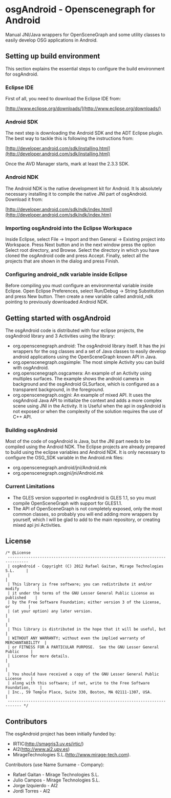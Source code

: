 # osgAndroid - Openscenegraph for Android #

Manual JNI/Java wrappers for OpenSceneGraph and some utility classes to easily
develop OSG applications in Android.

## Setting up build environment

This section explains the essential steps to configure the build environment
for osgAndroid.

### Eclipse IDE

First of all, you need to download the Eclipse IDE from:

[http://www.eclipse.org/downloads/](http://www.eclipse.org/downloads/)

### Android SDK

The next step is downloading the Android SDK and the ADT Eclipse plugin. The
best way to tackle this is following the instructions from:

[http://developer.android.com/sdk/installing.html](http://developer.android.com/sdk/installing.html)

Once the AVD Manager starts, mark at least the 2.3.3 SDK.

### Android NDK

The Android NDK is the native development kit for Android. It Is absolutely
necessary installing it to compile the native JNI part of osgAndroid. Download
it from:

[http://developer.android.com/sdk/ndk/index.html](http://developer.android.com/sdk/ndk/index.htm)

### Importing osgAndroid into the Eclipse Workspace

Inside Eclipse, select File -> Import and then General -> Existing project into
Workspace. Press Next button and in the next window press the option Select
root directory, and Browse. Select the directory in which you have cloned the
osgAndroid code and press Accept. Finally, select all the projects that are
shown in the dialog and press Finish.  

### Configuring android_ndk variable inside Eclipse

Before compiling you must configure an environmental variable inside Eclipse.
Open Eclipse Preferences, select Run/Debug -> String Substitution and press New
button. Then create a new variable called android_ndk pointing to previously
downloaded Android NDK. 

## Getting started with osgAndroid

The osgAndroid code is distributed with four eclipse projects, the osgAndroid
library and 3 Activities using the library:

 - org.openscenegraph.android: The osgAndroid library itself. It has the jni
   wrappers for the osg classes and a set of Java classes to easily develop
   android applications using the OpenSceneGraph known API in Java.
 - org.openscenegraph.osgsimple: The most simple Activity you can build with
   osgAndroid. 
 - org.openscenegraph.osgcamera: An example of an Activity using multiples
   surfaces. The example shows the android camera in background and the
   osgAndroid GLSurface, which is configured as a transparent background, in
   the foreground.  
 - org.openscenegraph.osgjni: An example of mixed API. It uses the osgAndroid
   Java API to initialize the context and adds a more complex scene using JNI
   in the Activity. It is Useful when the api in osgAndroid is not exposed or
   when the complexity of the solution requires the use of C++ API.

### Building osgAndroid

Most of the code of osgAndroid is Java, but the JNI part needs to be compiled
using the Android NDK. The Eclipse projects are already prepared to build using
the eclipse variables and Android NDK. It is only necessary to configure the
OSG_SDK variable in the Android.mk files:

 - org.openscenegraph.android/jni/Android.mk
 - org.openscenegraph.osgjni/jni/Android.mk

### Current Limitations

 - The GLES version supported in osgAndroid is GLES 1.1, so you must compile
   OpenSceneGraph with support for GLES1.1.
 - The API of OpenSceneGraph is not completely exposed, only the most common
   classes, so probably you will end adding more wrappers by yourself, which I
   will be glad to add to the main repository, or creating mixed api jni
   Activities.

## License

    /* @License 
     -------------------------------------------------------------------------------
     | osgAndroid - Copyright (C) 2012 Rafael Gaitan, Mirage Technologies S.L.     |
     |                                                                             |
     | This library is free software; you can redistribute it and/or modify        |
     | it under the terms of the GNU Lesser General Public License as published    |
     | by the Free Software Foundation; either version 3 of the License, or        |
     | (at your option) any later version.                                         |
     |                                                                             |
     | This library is distributed in the hope that it will be useful, but         |
     | WITHOUT ANY WARRANTY; without even the implied warranty of MERCHANTABILITY  |
     | or FITNESS FOR A PARTICULAR PURPOSE.  See the GNU Lesser General Public     |
     | License for more details.                                                   |
     |                                                                             |
     | You should have received a copy of the GNU Lesser General Public License    |
     | along with this software; if not, write to the Free Software Foundation,    |
     | Inc., 59 Temple Place, Suite 330, Boston, MA 02111-1307, USA.               |
     ---------------------------------------------------------------------------- */

## Contributors

The osgAndroid project has been initially funded by:

 * IRTIC(http://smagris3.uv.es/irtic/)
 * AI2(http://www.ai2.upv.es)
 * MirageTechnologies S.L.(http://www.mirage-tech.com).  

Contributors (use Name Surname - Company):

 + Rafael Gaitan - Mirage Technologies S.L.
 + Julio Campos - Mirage Technologies S.L.
 + Jorge Izquierdo - AI2
 + Jordi Torres - AI2

